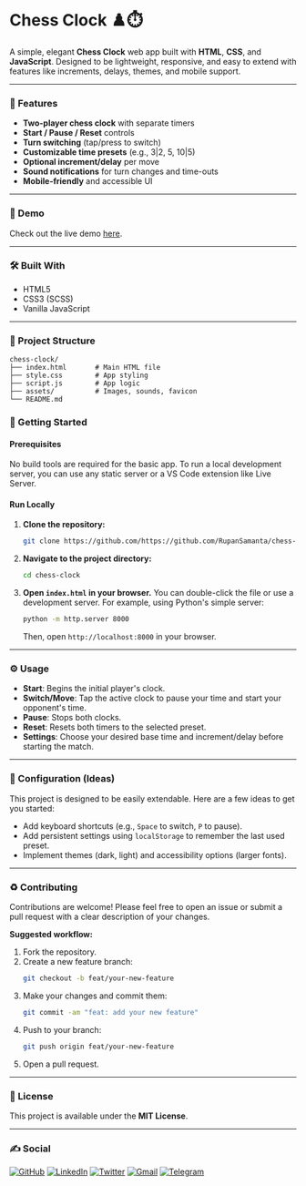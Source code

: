 # Chess Clock ♟️⏱️

A simple, elegant **Chess Clock** web app built with **HTML**, **CSS**, and **JavaScript**. Designed to be lightweight, responsive, and easy to extend with features like increments, delays, themes, and mobile support.

---

### 🚀 Features

* **Two-player chess clock** with separate timers
* **Start / Pause / Reset** controls
* **Turn switching** (tap/press to switch)
* **Customizable time presets** (e.g., 3|2, 5, 10|5)
* **Optional increment/delay** per move
* **Sound notifications** for turn changes and time-outs
* **Mobile-friendly** and accessible UI

---

### 🧭 Demo

Check out the live demo [here](https://rupansamanta.github.io/chess-clock/).

---

### 🛠️ Built With

* HTML5
* CSS3 (SCSS)
* Vanilla JavaScript

---

### 📁 Project Structure
    
    chess-clock/
    ├── index.html       # Main HTML file
    ├── style.css        # App styling
    ├── script.js        # App logic
    ├── assets/          # Images, sounds, favicon
    └── README.md
    

### 🔧 Getting Started

#### Prerequisites

No build tools are required for the basic app. To run a local development server, you can use any static server or a VS Code extension like Live Server.

#### Run Locally

1.  **Clone the repository:**
    ```bash
    git clone https://github.com/https://github.com/RupanSamanta/chess-clock.git]
    ```
2.  **Navigate to the project directory:**
    ```bash
    cd chess-clock
    ```
3.  **Open `index.html` in your browser.** You can double-click the file or use a development server. For example, using Python's simple server:
    ```bash
    python -m http.server 8000
    ```
    Then, open `http://localhost:8000` in your browser.

---

### ⚙️ Usage

* **Start**: Begins the initial player's clock.
* **Switch/Move**: Tap the active clock to pause your time and start your opponent's time.
* **Pause**: Stops both clocks.
* **Reset**: Resets both timers to the selected preset.
* **Settings**: Choose your desired base time and increment/delay before starting the match.

---

### 🧩 Configuration (Ideas)

This project is designed to be easily extendable. Here are a few ideas to get you started:

* Add keyboard shortcuts (e.g., `Space` to switch, `P` to pause).
* Add persistent settings using `localStorage` to remember the last used preset.
* Implement themes (dark, light) and accessibility options (larger fonts).

---

### ♻️ Contributing

Contributions are welcome! Please feel free to open an issue or submit a pull request with a clear description of your changes.

**Suggested workflow:**

1.  Fork the repository.
2.  Create a new feature branch:
    ```bash
    git checkout -b feat/your-new-feature
    ```
3.  Make your changes and commit them:
    ```bash
    git commit -am "feat: add your new feature"
    ```
4.  Push to your branch:
    ```bash
    git push origin feat/your-new-feature
    ```
5.  Open a pull request.

---

### 📜 License

This project is available under the **MIT License**.

---

### ✍️ Social

[![GitHub](https://img.shields.io/badge/GitHub-100000?style=for-the-badge&logo=github&logoColor=white)](https://github.com/RupanSamanta)
[![LinkedIn](https://img.shields.io/badge/LinkedIn-0077B5?style=for-the-badge&logo=linkedin&logoColor=white)](https://linkedin.com/in/rupan-samanta)
[![Twitter](https://img.shields.io/badge/Twitter-1DA1F2?style=for-the-badge&logo=twitter&logoColor=white)](https://x.com/samanta_rupan07)
[![Gmail](https://img.shields.io/badge/Gmail-D14836?style=for-the-badge&logo=gmail&logoColor=white)](mailto:rupan.samanta.dev@gmail.com)
[![Telegram](https://img.shields.io/badge/Telegram-2CA5E0?style=for-the-badge&logo=telegram&logoColor=white)](https://t.me/rupansamanta)
